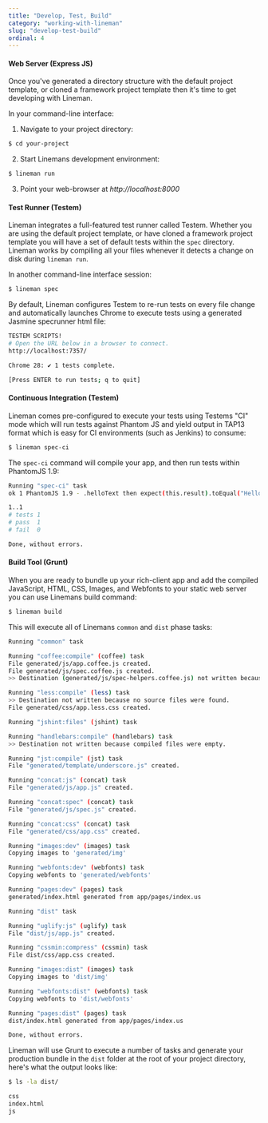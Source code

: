 ```yaml
---
title: "Develop, Test, Build"
category: "working-with-lineman"
slug: "develop-test-build"
ordinal: 4
---
```


#### Web Server (Express JS)

Once you've generated a directory structure with the default project template, or cloned a framework project template then it's time to get developing with Lineman.

In your command-line interface:

1. Navigate to your project directory:

  ```bash
  $ cd your-project
  ```

2. Start Linemans development environment:

  ```bash
  $ lineman run
  ```

3. Point your web-browser at _http://localhost:8000_

#### Test Runner (Testem)

Lineman integrates a full-featured test runner called Testem. Whether you are using the default project template, or have cloned a framework project template you will have a set of default tests within the `spec` directory. Lineman works by compiling all your files whenever it detects a change on disk during `lineman run`.

In another command-line interface session:

```bash
$ lineman spec
```

By default, Lineman configures Testem to re-run tests on every file change and automatically launches Chrome to execute tests using a generated Jasmine specrunner html file:

```bash
TESTEM SCRIPTS!
# Open the URL below in a browser to connect.
http://localhost:7357/

Chrome 28: ✔ 1 tests complete.

[Press ENTER to run tests; q to quit]
```

#### Continuous Integration (Testem)

Lineman comes pre-configured to execute your tests using Testems "CI" mode which will run tests against Phantom JS and yield output in TAP13 format which is easy for CI environments (such as Jenkins) to consume:

```bash
$ lineman spec-ci
```

The `spec-ci` command will compile your app, and then run tests within PhantomJS 1.9:

```bash
Running "spec-ci" task
ok 1 PhantomJS 1.9 - .helloText then expect(this.result).toEqual("Hello, World!").

1..1
# tests 1
# pass  1
# fail  0

Done, without errors.
```

#### Build Tool (Grunt)

When you are ready to bundle up your rich-client app and add the compiled JavaScript, HTML, CSS, Images, and Webfonts to your static web server you can use Linemans build command:

```bash
$ lineman build
```

This will execute all of Linemans `common` and `dist` phase tasks:

```bash
Running "common" task

Running "coffee:compile" (coffee) task
File generated/js/app.coffee.js created.
File generated/js/spec.coffee.js created.
>> Destination (generated/js/spec-helpers.coffee.js) not written because compiled files were empty.

Running "less:compile" (less) task
>> Destination not written because no source files were found.
File generated/css/app.less.css created.

Running "jshint:files" (jshint) task

Running "handlebars:compile" (handlebars) task
>> Destination not written because compiled files were empty.

Running "jst:compile" (jst) task
File "generated/template/underscore.js" created.

Running "concat:js" (concat) task
File "generated/js/app.js" created.

Running "concat:spec" (concat) task
File "generated/js/spec.js" created.

Running "concat:css" (concat) task
File "generated/css/app.css" created.

Running "images:dev" (images) task
Copying images to 'generated/img'

Running "webfonts:dev" (webfonts) task
Copying webfonts to 'generated/webfonts'

Running "pages:dev" (pages) task
generated/index.html generated from app/pages/index.us

Running "dist" task

Running "uglify:js" (uglify) task
File "dist/js/app.js" created.

Running "cssmin:compress" (cssmin) task
File dist/css/app.css created.

Running "images:dist" (images) task
Copying images to 'dist/img'

Running "webfonts:dist" (webfonts) task
Copying webfonts to 'dist/webfonts'

Running "pages:dist" (pages) task
dist/index.html generated from app/pages/index.us

Done, without errors.
```

Lineman will use Grunt to execute a number of tasks and generate your production bundle in the `dist` folder at the root of your project directory, here's what the output looks like:

```bash
$ ls -la dist/

css
index.html
js
```

